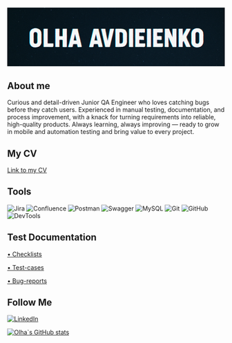 [![Header](https://github.com/OlhaAvdieienko/OlhaAvdieienko/blob/main/assets/Image%20Aug%208%2C%202025.png)](https://github.com/OlhaAvdieienko)

## About me
Curious and detail-driven Junior QA Engineer who loves catching bugs before they catch users. Experienced in manual testing, documentation, and process improvement, with a knack for turning requirements into reliable, high-quality products. Always learning, always improving — ready to grow in mobile and automation testing and bring value to every project.

## My CV
[Link to my CV](https://drive.google.com/file/d/1qGPxYVUkvKAC_QD1WCTUGAuTuoP4vZp8/view?usp=sharing)

## Tools
![Jira](https://img.shields.io/badge/-JIRA-101214?style=for-the-badge&logo=jira&logoColor=1868DB)
![Confluence](https://img.shields.io/badge/-Confluence-101214?style=for-the-badge&logo=Confluence&logoColor=1868DB)
![Postman](https://img.shields.io/badge/-Postman-101214?style=for-the-badge&logo=Postman&logoColor=FF6C37)
![Swagger](https://img.shields.io/badge/-Swagger-101214?style=for-the-badge&logo=Swagger&logoColor=85EA2D)
![MySQL](https://img.shields.io/badge/-MySQL-101214?style=for-the-badge&logo=MySQL&logoColor=027590)
![Git](https://img.shields.io/badge/-Git-101214?style=for-the-badge&logo=Git&logoColor=F44D27)
![GitHub](https://img.shields.io/badge/-GitHub-101214?style=for-the-badge&logo=GitHub&logoColor=FFFFFF)
![DevTools](https://img.shields.io/badge/-DevTools-101214?style=for-the-badge&logo=googlechrome&logoColor=196FE2)

## Test Documentation
[• Checklists](https://drive.google.com/drive/folders/1hIxGsm3JSO_ZLmbK6ilezi5UUUXily9b?usp=sharing)

[• Test-cases](https://drive.google.com/drive/folders/1lk3UcSKIsdAHrvygB5eYULx40L6K5kFj?usp=sharing)

[• Bug-reports](https://drive.google.com/drive/folders/1p2Sy1ej8ZFKkESyyiy-DuCEEn5yjNtc6?usp=sharing)

## Follow Me
[![LinkedIn](https://img.shields.io/badge/LinkedIn-0077B5?style=for-the-badge&logo=linkedin&logoColor=white)](https://www.linkedin.com/in/olha-avdieienko-7572a2334/?trk=opento_sprofile_topcard)

[![Olha`s GitHub stats](https://github-readme-stats.vercel.app/api?username=OlhaAvdieienko&show_icons=true&theme=catppuccin_mocha&hide=contribs,prs)](https://github.com/OlhaAvdieienko/github-readme-stats)